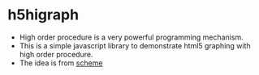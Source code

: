 # h5higraph #

* High order procedure is a very powerful programming mechanism.
* This is a simple javascript library to demonstrate html5 graphing with high order procedure.
* The idea is from [scheme](http://people.csail.mit.edu/meyer/6001/FT96/psets/ps2/ps2-hops.pdf)

